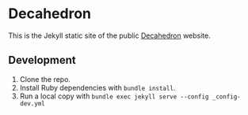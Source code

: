 # Decahedron

This is the Jekyll static site of the public [Decahedron](http://decahedron.io) website. 

## Development

1. Clone the repo.
2. Install Ruby dependencies with `bundle install`.
3. Run a local copy with `bundle exec jekyll serve --config _config-dev.yml`